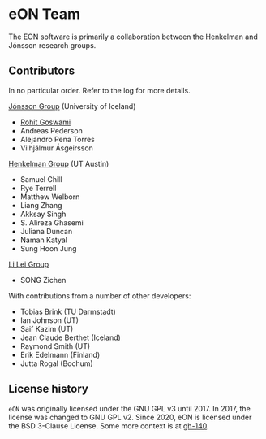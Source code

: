 # eON Team

The EON software is primarily a collaboration between the Henkelman and Jónsson
research groups.

## Contributors

In no particular order. Refer to the log for more details.

[Jónsson Group](https://hj.hi.is/researchgroup.html) (University of Iceland)

- [Rohit Goswami](https://rgoswami.me)
- Andreas Pederson
- Alejandro Pena Torres
- Vilhjálmur Ásgeirsson

[Henkelman Group](https://theory.cm.utexas.edu/henkelman/) (UT Austin)

- Samuel Chill
- Rye Terrell
- Matthew Welborn
- Liang Zhang
- Akksay Singh
- S. Alireza Ghasemi
- Juliana Duncan
- Naman Katyal
- Sung Hoon Jung

<!-- TODO(rg) update!! -->
[Li Lei Group](https://faculty.sustech.edu.cn/lil33/en/)

- SONG Zichen

With contributions from a number of other developers:

- Tobias Brink (TU Darmstadt)
- Ian Johnson (UT)
- Saif Kazim (UT)
- Jean Claude Berthet (Iceland)
- Raymond Smith (UT)
- Erik Edelmann (Finland)
- Jutta Rogal (Bochum)

## License history

`eON` was originally licensed under the GNU GPL v3 until 2017.  In 2017, the
license was changed to GNU GPL v2.  Since 2020, eON is licensed under the BSD
3-Clause License. Some more context is at
[gh-140](https://github.com/TheochemUI/eON/issues/140).
